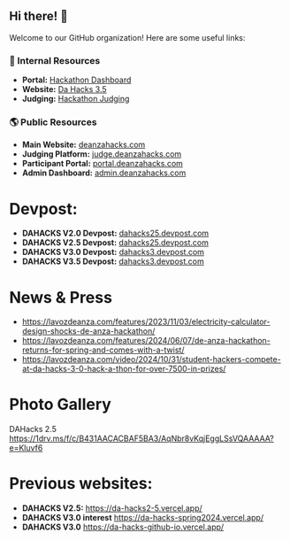 ## Hi there! 👋

Welcome to our GitHub organization! Here are some useful links:

### 🔗 Internal Resources
- **Portal:** [Hackathon Dashboard](https://github.com/da-hacks/hackathon-dashboard)
- **Website:** [Da Hacks 3.5](https://github.com/da-hacks/da-hacks-3.5-website)
- **Judging:** [Hackathon Judging](https://github.com/da-hacks/da-hacks-4.0-judging-app)

### 🌎 Public Resources
- **Main Website:** [deanzahacks.com](https://deanzahacks.com/)
- **Judging Platform:** [judge.deanzahacks.com](https://judge.deanzahacks.com/)
- **Participant Portal:** [portal.deanzahacks.com](https://portal.deanzahacks.com/)
- **Admin Dashboard:** [admin.deanzahacks.com](https://admin.deanzahacks.com/)

# Devpost: 
- **DAHACKS V2.0 Devpost:** [dahacks25.devpost.com](https://de-anza-hacks-2023.devpost.com/project-gallery)
- **DAHACKS V2.5 Devpost:** [dahacks25.devpost.com](https://dahacks25.devpost.com/project-gallery)
- **DAHACKS V3.0 Devpost:** [dahacks3.devpost.com](https://dahacks3.devpost.com/project-gallery)
- **DAHACKS V3.5 Devpost:** [dahacks3.devpost.com](https://dahacks3-5.devpost.com/project-gallery)

# News & Press
- https://lavozdeanza.com/features/2023/11/03/electricity-calculator-design-shocks-de-anza-hackathon/
- https://lavozdeanza.com/features/2024/06/07/de-anza-hackathon-returns-for-spring-and-comes-with-a-twist/
- https://lavozdeanza.com/video/2024/10/31/student-hackers-compete-at-da-hacks-3-0-hack-a-thon-for-over-7500-in-prizes/


# Photo Gallery

DAHacks 2.5 https://1drv.ms/f/c/B431AACACBAF5BA3/AqNbr8vKqjEggLSsVQAAAAA?e=Kluvf6

# Previous websites: 
- **DAHACKS V2.5:**  https://da-hacks2-5.vercel.app/
- **DAHACKS V3.0 interest**  https://da-hacks-spring2024.vercel.app/
- **DAHACKS V3.0**  https://da-hacks-github-io.vercel.app/
